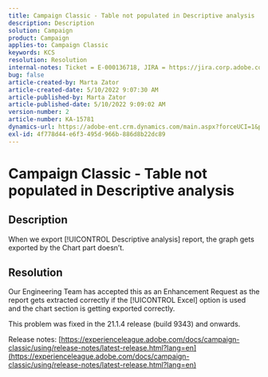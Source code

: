 ```yaml
---
title: Campaign Classic - Table not populated in Descriptive analysis
description: Description
solution: Campaign
product: Campaign
applies-to: Campaign Classic
keywords: KCS
resolution: Resolution
internal-notes: Ticket = E-000136718, JIRA = https://jira.corp.adobe.com/browse/NEO-24963
bug: false
article-created-by: Marta Zator
article-created-date: 5/10/2022 9:07:30 AM
article-published-by: Marta Zator
article-published-date: 5/10/2022 9:09:02 AM
version-number: 2
article-number: KA-15781
dynamics-url: https://adobe-ent.crm.dynamics.com/main.aspx?forceUCI=1&pagetype=entityrecord&etn=knowledgearticle&id=9265709d-40d0-ec11-a7b5-00224809c101
exl-id: 4f778d44-e6f3-495d-966b-886d8b22dc89
---
```

# Campaign Classic - Table not populated in Descriptive analysis

## Description


When we export [!UICONTROL Descriptive analysis] report, the graph gets exported by the Chart part doesn’t.


## Resolution


Our Engineering Team has accepted this as an Enhancement Request as the report gets extracted correctly if the [!UICONTROL Excel] option is used and the chart section is getting exported correctly.

This problem was fixed in the 21.1.4 release (build 9343) and onwards.

Release notes: [https://experienceleague.adobe.com/docs/campaign-classic/using/release-notes/latest-release.html?lang=en](https://experienceleague.adobe.com/docs/campaign-classic/using/release-notes/latest-release.html?lang=en)
